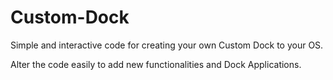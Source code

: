 # Custom-Dock
Simple and interactive code for creating your own Custom Dock to your OS.

Alter the code easily to add new functionalities and Dock Applications.

